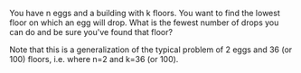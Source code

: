 You have n eggs and a building with k floors. You want to find the lowest floor on which an egg will
drop. What is the fewest number of drops you can do and be sure you've found that floor?

Note that this is a generalization of the typical problem of 2 eggs and 36 (or 100) floors, i.e.
where n=2 and k=36 (or 100).
